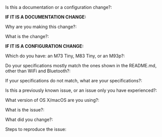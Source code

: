 Is this a documentation or a configuration change?:

**IF IT IS A DOCUMENTATION CHANGE:**

Why are you making this change?:

What is the change?:

**IF IT IS A CONFIGURATION CHANGE:**

Which do you have: an M73 Tiny, M83 Tiny, or an M93p?:

Do your specifications mostly match the ones shown in the README.md, other than WiFi and Bluetooth?:

If your specifications do not match, what are your specifications?:

Is this a previously known issue, or an issue only you have experienced?:

What version of OS X/macOS are you using?:

What is the issue?:

What did you change?:

Steps to reproduce the issue:
